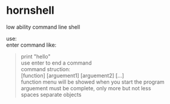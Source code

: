 # hornshell
low ability command line shell<br>

use:<br>
enter command like:<br>
>print "hello"<br>
use enter to end a command<br>
command struction:<br>
>[function] [arguement1] [arguement2] [...]<br>
function menu will be showed when you start the program<br>
arguement must be complete, only more but not less<br>
spaces separate objects<br>
